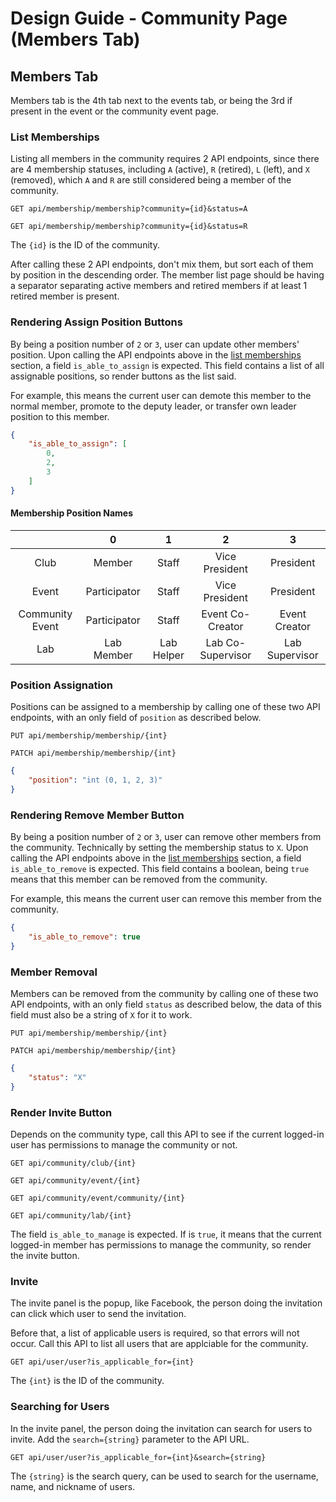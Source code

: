 # Design Guide - Community Page (Members Tab)

## Members Tab

Members tab is the 4th tab next to the events tab, or being the 3rd if present in the event or the community event page.

### List Memberships

Listing all members in the community requires 2 API endpoints, since there are 4 membership statuses, including `A` (active), `R` (retired), `L` (left), and `X` (removed), which `A` and `R` are still considered being a member of the community.

`GET api/membership/membership?community={id}&status=A`

`GET api/membership/membership?community={id}&status=R`

The `{id}` is the ID of the community.

After calling these 2 API endpoints, don't mix them, but sort each of them by position in the descending order. The member list page should be having a separator separating active members and retired members if at least 1 retired member is present.

### Rendering Assign Position Buttons

By being a position number of `2` or `3`, user can update other members' position. Upon calling the API endpoints above in the [list memberships](#list-memberships) section, a field `is_able_to_assign` is expected. This field contains a list of all assignable positions, so render buttons as the list said.

For example, this means the current user can demote this member to the normal member, promote to the deputy leader, or transfer own leader position to this member.

```json
{
    "is_able_to_assign": [
        0,
        2,
        3
    ]
}
```

#### Membership Position Names

||0|1|2|3|
:-:|:-:|:-:|:-:|:-:
Club|Member|Staff|Vice President|President
Event|Participator|Staff|Vice President|President
Community Event|Participator|Staff|Event Co-Creator|Event Creator
Lab|Lab Member|Lab Helper|Lab Co-Supervisor|Lab Supervisor

### Position Assignation

Positions can be assigned to a membership by calling one of these two API endpoints, with an only field of `position` as described below.

`PUT api/membership/membership/{int}`

`PATCH api/membership/membership/{int}`

```json
{
    "position": "int (0, 1, 2, 3)"
}
```

### Rendering Remove Member Button

By being a position number of `2` or `3`, user can remove other members from the community. Technically by setting the membership status to `X`. Upon calling the API endpoints above in the [list memberships](#list-memberships) section, a field `is_able_to_remove` is expected. This field contains a boolean, being `true` means that this member can be removed from the community.

For example, this means the current user can remove this member from the community.

```json
{
    "is_able_to_remove": true
}
```

### Member Removal

Members can be removed from the community by calling one of these two API endpoints, with an only field `status` as described below, the data of this field must also be a string of `X` for it to work.

`PUT api/membership/membership/{int}`

`PATCH api/membership/membership/{int}`

```json
{
    "status": "X"
}
```

### Render Invite Button

Depends on the community type, call this API to see if the current logged-in user has permissions to manage the community or not.

`GET api/community/club/{int}`

`GET api/community/event/{int}`

`GET api/community/event/community/{int}`

`GET api/community/lab/{int}`

The field `is_able_to_manage` is expected. If is `true`, it means that the current logged-in member has permissions to manage the community, so render the invite button.

### Invite

The invite panel is the popup, like Facebook, the person doing the invitation can click which user to send the invitation.

Before that, a list of applicable users is required, so that errors will not occur. Call this API to list all users that are applciable for the community.

`GET api/user/user?is_applicable_for={int}`

The `{int}` is the ID of the community.

### Searching for Users

In the invite panel, the person doing the invitation can search for users to invite. Add the `search={string}` parameter to the API URL.

`GET api/user/user?is_applicable_for={int}&search={string}`

The `{string}` is the search query, can be used to search for the username, name, and nickname of users.

